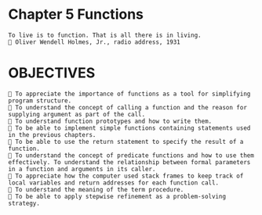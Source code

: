 # Chapter 5 Functions
    To live is to function. That is all there is in living.
     Oliver Wendell Holmes, Jr., radio address, 1931
# OBJECTIVES
     To appreciate the importance of functions as a tool for simplifying program structure.
     To understand the concept of calling a function and the reason for supplying argument as part of the call.
     To understand function prototypes and how to write them.
     To be able to implement simple functions containing statements used in the previous chapters.
     To be able to use the return statement to specify the result of a function.
     To understand the concept of predicate functions and how to use them effectively. To understand the relationship between formal parameters in a function and arguments in its caller.
     To appreciate how the computer used stack frames to keep track of local variables and return addresses for each function call.
     To understand the meaning of the term procedure.
     To be able to apply stepwise refinement as a problem-solving strategy.